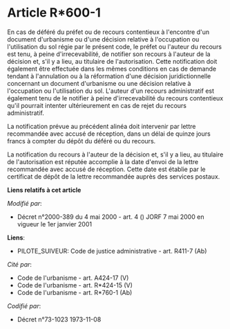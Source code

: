 # Article R*600-1

En cas de déféré du préfet ou de recours contentieux à l'encontre d'un document d'urbanisme ou d'une décision relative à
l'occupation ou l'utilisation du sol régie par le présent code, le préfet ou l'auteur du recours est tenu, à peine
d'irrecevabilité, de notifier son recours à l'auteur de la décision et, s'il y a lieu, au titulaire de l'autorisation. Cette
notification doit également être effectuée dans les mêmes conditions en cas de demande tendant à l'annulation ou à la
réformation d'une décision juridictionnelle concernant un document d'urbanisme ou une décision relative à l'occupation ou
l'utilisation du sol. L'auteur d'un recours administratif est également tenu de le notifier à peine d'irrecevabilité du
recours contentieux qu'il pourrait intenter ultérieurement en cas de rejet du recours administratif.

La notification prévue au précédent alinéa doit intervenir par lettre recommandée avec accusé de réception, dans un délai de
quinze jours francs à compter du dépôt du déféré ou du recours.

La notification du recours à l'auteur de la décision et, s'il y a lieu, au titulaire de l'autorisation est réputée accomplie
à la date d'envoi de la lettre recommandée avec accusé de réception. Cette date est établie par le certificat de dépôt de la
lettre recommandée auprès des services postaux.

**Liens relatifs à cet article**

_Modifié par_:

  - Décret n°2000-389 du 4 mai 2000 - art. 4 () JORF 7 mai 2000 en vigueur le 1er janvier 2001

**Liens**:

  - PILOTE_SUIVEUR: Code de justice administrative - art. R411-7 (Ab)

_Cité par_:

  - Code de l'urbanisme - art. A424-17 (V)
  - Code de l'urbanisme - art. R*424-15 (V)
  - Code de l'urbanisme - art. R*760-1 (Ab)

_Codifié par_:

  - Décret n°73-1023 1973-11-08
